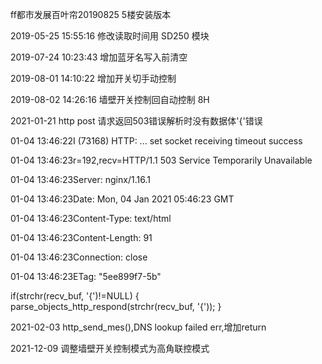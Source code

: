 ff都市发展百叶帘20190825   5楼安装版本

2019-05-25 15:55:16  修改读取时间用 SD250 模块

2019-07-24 10:23:43 增加蓝牙名写入前清空

2019-08-01 14:10:22 增加开关切手动控制

2019-08-02 14:26:16 墙壁开关控制回自动控制 8H

2021-01-21
http post 请求返回503错误解析时没有数据体'{'错误

01-04 13:46:22I (73168) HTTP: ... set socket receiving timeout success

01-04 13:46:23r=192,recv=HTTP/1.1 503 Service Temporarily Unavailable

01-04 13:46:23Server: nginx/1.16.1

01-04 13:46:23Date: Mon, 04 Jan 2021 05:46:23 GMT

01-04 13:46:23Content-Type: text/html

01-04 13:46:23Content-Length: 91

01-04 13:46:23Connection: close

01-04 13:46:23ETag: "5ee899f7-5b"

if(strchr(recv_buf, '{')!=NULL)
{
    parse_objects_http_respond(strchr(recv_buf, '{'));
}

2021-02-03
http_send_mes(),DNS lookup failed err,增加return

2021-12-09
调整墙壁开关控制模式为高角联控模式
